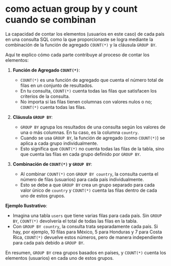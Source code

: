 # como actuan group by y count cuando se combinan

La capacidad de contar los elementos (usuarios en este caso) de cada país en una consulta SQL como la que proporcionaste se logra mediante la combinación de la función de agregado `COUNT(*)` y la cláusula `GROUP BY`.

Aquí te explico cómo cada parte contribuye al proceso de contar los elementos:

1. **Función de Agregado `COUNT(*)`**:

    - `COUNT(*)` es una función de agregado que cuenta el número total de filas en un conjunto de resultados.
    - En tu consulta, `COUNT(*)` cuenta todas las filas que satisfacen los criterios de la consulta.
    - No importa si las filas tienen columnas con valores nulos o no; `COUNT(*)` cuenta todas las filas.

2. **Cláusula `GROUP BY`**:

    - `GROUP BY` agrupa los resultados de una consulta según los valores de una o más columnas. En tu caso, es la columna `country`.
    - Cuando se usa `GROUP BY`, la función de agregado (como `COUNT(*)`) se aplica a cada grupo individualmente.
    - Esto significa que `COUNT(*)` no cuenta todas las filas de la tabla, sino que cuenta las filas en cada grupo definido por `GROUP BY`.

3. **Combinación de `COUNT(*)` y `GROUP BY`**:
    - Al combinar `COUNT(*)` con `GROUP BY country`, la consulta cuenta el número de filas (usuarios) para cada país individualmente.
    - Esto se debe a que `GROUP BY` crea un grupo separado para cada valor único de `country` y `COUNT(*)` cuenta las filas dentro de cada uno de estos grupos.

**Ejemplo Ilustrativo**:

-   Imagina una tabla `users` que tiene varias filas para cada país. Sin `GROUP BY`, `COUNT(*)` devolvería el total de todas las filas en la tabla.
-   Con `GROUP BY country`, la consulta trata separadamente cada país. Si hay, por ejemplo, 10 filas para México, 5 para Honduras y 7 para Costa Rica, `COUNT(*)` devuelve estos números, pero de manera independiente para cada país debido a `GROUP BY`.

En resumen, `GROUP BY` crea grupos basados en países, y `COUNT(*)` cuenta los elementos (usuarios) en cada uno de estos grupos.
